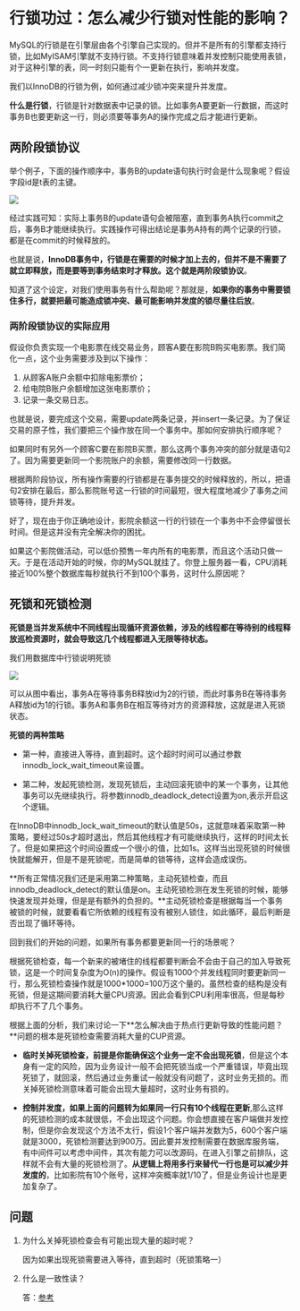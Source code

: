 # 行锁功过：怎么减少行锁对性能的影响？

MySQL的行锁是在引擎层由各个引擎自己实现的。但并不是所有的引擎都支持行锁，比如MyISAM引擎就不支持行锁。不支持行锁意味着并发控制只能使用表锁，对于这种引擎的表，同一时刻只能有个一更新在执行，影响并发度。

我们以InnoDB的行锁为例，如何通过减少锁冲突来提升并发度。

**什么是行锁**，行锁是针对数据表中记录的锁。比如事务A要更新一行数据，而这时事务B也要更新这一行，则必须要等事务A的操作完成之后才能进行更新。

## 两阶段锁协议

举个例子，下面的操作顺序中，事务B的update语句执行时会是什么现象呢？假设字段id是t表的主键。

![](https://raw.githubusercontent.com/dddygin/intentional-learning/master/blog/images/mysql45/picture/mysql45-07-01.jpg)

经过实践可知：实际上事务B的update语句会被阻塞，直到事务A执行commit之后，事务B才能继续执行。实践操作可得出结论是事务A持有的两个记录的行锁，都是在commit的时候释放的。

也就是说，**InnoDB事务中，行锁是在需要的时候才加上去的，但并不是不需要了就立即释放，而是要等到事务结束时才释放。这个就是两阶段锁协议**。

知道了这个设定，对我们使用事务有什么帮助呢？那就是，**如果你的事务中需要锁住多行，就要把最可能造成锁冲突、最可能影响并发度的锁尽量往后放**。

### 两阶段锁协议的实际应用

假设你负责实现一个电影票在线交易业务，顾客A要在影院B购买电影票。我们简化一点，这个业务需要涉及到以下操作：

1. 从顾客A账户余额中扣除电影票价；
2. 给电院B账户余额增加这张电影票价；
3. 记录一条交易日志。

也就是说，要完成这个交易，需要update两条记录，并insert一条记录。为了保证交易的原子性，我们要把三个操作放在同一个事务中。那如何安排执行顺序呢？

如果同时有另外一个顾客C要在影院B买票，那么这两个事务冲突的部分就是语句2了。因为需要更新同一个影院账户的余额，需要修改同一行数据。

根据两阶段协议，所有操作需要的行锁都是在事务提交的时候释放的，所以，把语句2安排在最后，那么影院账号这一行锁的时间最短，很大程度地减少了事务之间锁等待，提升并发。

好了，现在由于你正确地设计，影院余额这一行的行锁在一个事务中不会停留很长时间。但是这并没有完全解决你的困扰。

如果这个影院做活动，可以低价预售一年内所有的电影票，而且这个活动只做一天。于是在活动开始的时候，你的MySQL就挂了。你登上服务器一看，CPU消耗接近100%整个数据库每秒就执行不到100个事务，这时什么原因呢？

## 死锁和死锁检测

**死锁是当并发系统中不同线程出现循环资源依赖，涉及的线程都在等待别的线程释放巡检资源时，就会导致这几个线程都进入无限等待状态。**

我们用数据库中行锁说明死锁

![](https://raw.githubusercontent.com/dddygin/intentional-learning/master/blog/images/mysql45/picture/mysql45-07-02.jpg)

可以从图中看出，事务A在等待事务B释放id为2的行锁，而此时事务B在等待事务A释放id为1的行锁。事务A和事务B在相互等待对方的资源释放，这就是进入死锁状态。

**死锁的两种策略**

- 第一种，直接进入等待，直到超时。这个超时时间可以通过参数innodb_lock_wait_timeout来设置。

- 第二种，发起死锁检测，发现死锁后，主动回滚死锁中的某一个事务，让其他事务可以先继续执行。将参数innodb_deadlock_detect设置为on,表示开启这个逻辑。

在InnoDB中innodb_lock_wait_timeout的默认值是50s，这就意味着采取第一种策略，要经过50s才超时退出，然后其他线程才有可能继续执行，这样的时间太长了。但是如果把这个时间设置成一个很小的值，比如1s。这样当出现死锁的时候很快就能解开，但是不是死锁呢，而是简单的锁等待，这样会造成误伤。

**所有正常情况我们还是采用第二种策略，主动死锁检查，而且innodb_deadlock_detect的默认值是on。主动死锁检测在发生死锁的时候，能够快速发现并处理，但是是有额外的负担的。**主动死锁检查是根据每当一个事务被锁的时候，就要看看它所依赖的线程有没有被别人锁住，如此循环，最后判断是否出现了循环等待。

回到我们的开始的问题，如果所有事务都要更新同一行的场景呢？

根据死锁检查，每一个新来的被堵住的线程都要判断会不会由于自己的加入导致死锁，这是一个时间复杂度为O(n)的操作。假设有1000个并发线程同时要更新同一行，那么死锁检查操作就是1000*1000=100万这个量的。虽然检查的结构是没有死锁，但是这期间要消耗大量CPU资源。因此会看到CPU利用率很高，但是每秒却执行不了几个事务。

根据上面的分析，我们来讨论一下**怎么解决由于热点行更新导致的性能问题？**问题的根本是死锁检查需要消耗大量的CUP资源。

- **临时关掉死锁检查，前提是你能确保这个业务一定不会出现死锁**，但是这个本身有一定的风险，因为业务设计一般不会把死锁当成一个严重错误，毕竟出现死锁了，就回滚，然后通过业务重试一般就没有问题了，这时业务无损的。而关掉死锁检测意味着可能会出现大量超时，这时业务有损的。

- **控制并发度，如果上面的问题转为如果同一行只有10个线程在更新**,那么这样的死锁检测的成本就很低，不会出现这个问题。你会想直接在客户端做并发控制，但是你会发现这个方法不太行，假设1个客户端并发数为5，600个客户端就是3000，死锁检测要达到900万。因此要并发控制需要在数据库服务端，有中间件可以考虑中间件，其次有能力可以改源码，在进入引擎之前排队，这样就不会有大量的死锁检测了。**从逻辑上将用多行来替代一行也是可以减少并发度的**，比如影院有10个账号，这样冲突概率就1/10了，但是业务设计也是更加复杂了。

  

## 问题

1. 为什么关掉死锁检查会有可能出现大量的超时呢？

   因为如果出现死锁需要进入等待，直到超时（死锁策略一）

2. 什么是一致性读？

    答：[参考]( https://www.cnblogs.com/DataArt/p/10095339.html ) 















































